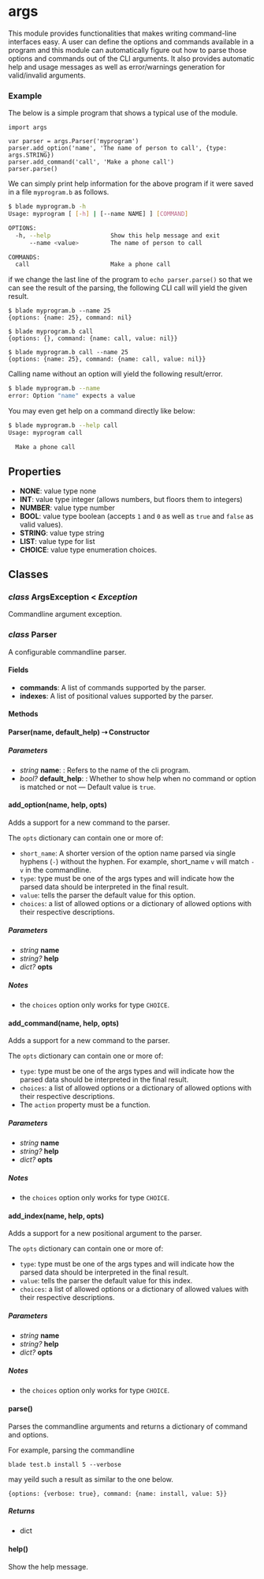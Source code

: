 # args
This module provides functionalities that makes writing command-line 
interfaces easy. A user can define the options and commands available 
in a program and this module can automatically figure out how to parse 
those options and commands out of the CLI arguments. It also provides 
automatic help and usage messages as well as error/warnings generation 
for valid/invalid arguments.

### Example

The below is a simple program that shows a typical use of the module.

```blade
import args

var parser = args.Parser('myprogram')
parser.add_option('name', 'The name of person to call', {type: args.STRING})
parser.add_command('call', 'Make a phone call')
parser.parse()
```

We can simply print help information for the above program if it were saved 
in a file `myprogram.b` as follows.

```sh
$ blade myprogram.b -h 
Usage: myprogram [ [-h] | [--name NAME] ] [COMMAND]

OPTIONS:
  -h, --help                 Show this help message and exit
      --name <value>         The name of person to call

COMMANDS:
  call                       Make a phone call
```

if we change the last line of the program to `echo parser.parse()` so that we 
can see the result of the parsing, the following CLI call will yield the given result.

```terminal
$ blade myprogram.b --name 25
{options: {name: 25}, command: nil}

$ blade myprogram.b call  
{options: {}, command: {name: call, value: nil}}

$ blade myprogram.b call --name 25
{options: {name: 25}, command: {name: call, value: nil}}
```

Calling name without an option will yield the following result/error.

```sh
$ blade myprogram.b --name   
error: Option "name" expects a value
```

You may even get help on a command directly like below:

```sh
$ blade myprogram.b --help call
Usage: myprogram call

  Make a phone call
```

## Properties

- **NONE**: value type none
- **INT**: value type integer (allows numbers, but floors them to integers)
- **NUMBER**: value type number
- **BOOL**: value type boolean (accepts `1` and `0` as well as `true`
and `false` as valid values).
- **STRING**: value type string
- **LIST**: value type for list
- **CHOICE**: value type enumeration choices. 

## Classes

### _class_ ArgsException < _Exception_

Commandline argument exception.



### _class_ Parser

A configurable commandline parser.

#### Fields

- **commands**: A list of commands supported by the parser.
- **indexes**: A list of positional values supported by the parser.

#### Methods

#### Parser(name, default_help) &#8674; Constructor


##### Parameters

- _string_ **name**: : Refers to the name of the cli program.
- _bool?_ **default_help**: : Whether to show help when no command or option is matched or not &mdash; Default value is `true`.


#### add\_option(name, help, opts)

Adds a support for a new command to the parser.

The `opts` dictionary can contain one or more of:

- `short_name`: A shorter version of the option name parsed via 
single hyphens (`-`) without the hyphen. For example, short_name `v` 
will match `-v` in the commandline.
- `type`: type must be one of the args types and will indicate 
how the parsed data should be interpreted in the final result.
- `value`: tells the parser the default value for this option.
- `choices`: a list of allowed options or a dictionary of allowed 
options with their respective descriptions.
##### Parameters

- _string_ **name**
- _string?_ **help**
- _dict?_ **opts**

##### Notes

- the `choices` option only works for type `CHOICE`.

#### add\_command(name, help, opts)

Adds a support for a new command to the parser.

The `opts` dictionary can contain one or more of:

- `type`: type must be one of the args types and will indicate 
how the parsed data should be interpreted in the final result.
- `choices`: a list of allowed options or a dictionary of allowed 
options with their respective descriptions.
- The `action` property must be a function.
##### Parameters

- _string_ **name**
- _string?_ **help**
- _dict?_ **opts**

##### Notes

- the `choices` option only works for type `CHOICE`.

#### add\_index(name, help, opts)

Adds a support for a new positional argument to the parser.

The `opts` dictionary can contain one or more of:

- `type`: type must be one of the args types and will indicate 
how the parsed data should be interpreted in the final result.
- `value`: tells the parser the default value for this index.
- `choices`: a list of allowed options or a dictionary of allowed 
values with their respective descriptions.
##### Parameters

- _string_ **name**
- _string?_ **help**
- _dict?_ **opts**

##### Notes

- the `choices` option only works for type `CHOICE`.

#### parse()

Parses the commandline arguments and returns a dictionary of command 
and options.

For example, parsing the commandline

```
blade test.b install 5 --verbose
``` 

may yeild such a result as similar to the one below.

```
{options: {verbose: true}, command: {name: install, value: 5}}
```
##### Returns

- dict

#### help()

Show the help message.



